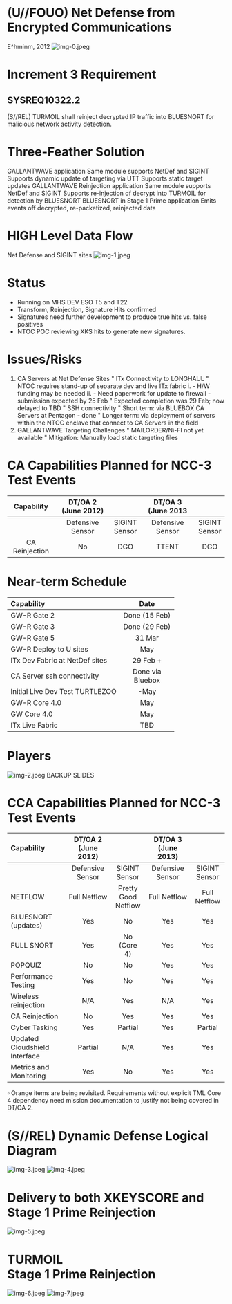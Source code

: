 # (U//FOUO) Net Defense from Encrypted Communications 

E^hminm, 2012
![img-0.jpeg](img-0.jpeg)
# Increment 3 Requirement 

## SYSREQ10322.2

(S//REL) TURMOIL shall reinject decrypted IP traffic into BLUESNORT for malicious network activity detection.
# Three-Feather Solution 

GALLANTWAVE application
Same module supports NetDef and SIGINT
Supports dynamic update of targeting via UTT
Supports static target updates
GALLANTWAVE Reinjection application
Same module supports NetDef and SIGINT
Supports re-injection of decrypt into TURMOIL for detection by BLUESNORT
BLUESNORT in Stage 1 Prime application
Emits events off decrypted, re-packetized, reinjected data
# HIGH Level Data Flow 

Net Defense and SIGINT sites
![img-1.jpeg](img-1.jpeg)
# Status 

- Running on MHS DEV ESO T5 and T22
- Transform, Reinjection, Signature Hits confirmed
- Signatures need further development to produce true hits vs. false positives
- NTOC POC reviewing XKS hits to generate new signatures.
# Issues/Risks 

1. CA Servers at Net Defense Sites
" ITx Connectivity to LONGHAUL
" NTOC requires stand-up of separate dev and live ITx fabric
i. - H/W funding may be needed
ii. - Need paperwork for update to firewall - submission expected by 25 Feb
" Expected completion was 29 Feb; now delayed to TBD
" SSH connectivity
" Short term: via BLUEBOX CA Servers at Pentagon - done
" Longer term: via deployment of servers within the NTOC enclave that connect to CA Servers in the field
2. GALLANTWAVE Targeting Challenges
" MAILORDER/Ni-FI not yet available
" Mitigation: Manually load static targeting files
# CA Capabilities Planned for NCC-3 Test Events 

| Capability | DT/OA 2 (June 2012) |  | DT/OA 3 (June 2013 |  |
| :--: | :--: | :--: | :--: | :--: |
|  | Defensive <br> Sensor | SIGINT <br> Sensor | Defensive <br> Sensor | SIGINT <br> Sensor |
| CA Reinjection | No | DGO | TTENT | DGO |
# Near-term Schedule 

| Capability | Date |
| :-- | :--: |
| GW-R Gate 2 | Done (15 Feb) |
| GW-R Gate 3 | Done (29 Feb) |
| GW-R Gate 5 | 31 Mar |
| GW-R Deploy to U sites | May |
| ITx Dev Fabric at NetDef sites | 29 Feb + |
| CA Server ssh connectivity | Done via <br> Bluebox |
| Initial Live Dev Test TURTLEZOO | -May |
| GW-R Core 4.0 | May |
| GW Core 4.0 | May |
| ITx Live Fabric | TBD |
# Players 

![img-2.jpeg](img-2.jpeg)
BACKUP SLIDES
# CCA Capabilities Planned for NCC-3 Test Events 

| Capability | DT/OA 2 (June 2012) |  | DT/OA 3 (June 2013) |  |
| :-- | :--: | :--: | :--: | :--: |
|  | Defensive <br> Sensor | SIGINT <br> Sensor | Defensive <br> Sensor | SIGINT <br> Sensor |
| NETFLOW | Full Netflow | Pretty Good <br> Netflow | Full Netflow | Full Netflow |
| BLUESNORT (updates) | Yes | No | Yes | Yes |
| FULL SNORT | Yes | No (Core 4) | Yes | Yes |
| POPQUIZ | No | No | Yes | Yes |
| Performance Testing | Yes | No | Yes | Yes |
| Wireless reinjection | N/A | Yes | N/A | Yes |
| CA Reinjection | No | Yes | Yes | Yes |
| Cyber Tasking | Yes | Partial | Yes | Partial |
| Updated Cloudshield Interface | Partial | N/A | Yes | Yes |
| Metrics and Monitoring | Yes | No | Yes | Yes |

$\square$ Orange items are being revisited. Requirements without explicit TML Core 4 dependency need mission documentation to justify not being covered in DT/OA 2.
# (S//REL) Dynamic Defense Logical Diagram 

![img-3.jpeg](img-3.jpeg)
![img-4.jpeg](img-4.jpeg)
# Delivery to both XKEYSCORE and Stage 1 Prime Reinjection 

![img-5.jpeg](img-5.jpeg)
# TURMOIL <br> Stage 1 Prime Reinjection 

![img-6.jpeg](img-6.jpeg)
![img-7.jpeg](img-7.jpeg)
